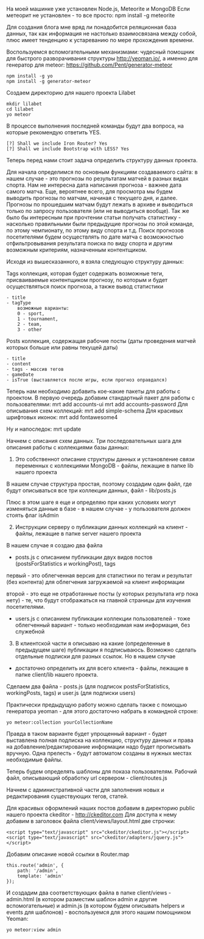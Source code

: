 На моей машинке уже установлен Node.js, Meteorite и MongoDB
Если метеорит не установлен - то все просто:
	npm install -g meteorite

Для создания блога мне вряд ли понадобится реляционная база данных, так как информация не настолько взаимосвязана между собой, плюс имеет тенденцию к устареванию по мере прохождения времени.

Воспользуемся вспомогательными механизмами: чудесный помощник для быстрого разворачивания структуры http://yeoman.io/, а именно для генератор для meteor: https://github.com/Pent/generator-meteor

	npm install -g yo
	npm install -g generator-meteor

Создаем директорию для нашего проекта Lilabet

	mkdir lilabet
	cd lilabet
	yo meteor

В процессе выполнения последней команды будут два вопроса, на которые рекомендую ответить YES.

	[?] Shall we include Iron Router? Yes
	[?] Shall we include Bootstrap with LESS? Yes


Теперь перед нами стоит задача определить структуру данных проекта.

Для начала определимся по основным функциям создаваемого сайта: в нашем случае - это прогнозы по результатам матчей в разных видах спорта.
Нам не интересна дата написания прогноза - важнее дата самого матча.
Еще, вероятнее всего, для просмотра мы будем выводить прогнозы по матчам, начиная с текущего дня, и далее. Прогнозы по прошедшим матчам будут лежать в архиве и выводиться только по запросу пользователя (или не выводиться вообще).
Так же было бы интересным при прочтении статьи получать статистику - насколько правильными были предыдущие прогнозы по этой команде, по этому чемпионату, по этому виду спорта и т.д.
Поиск прогнозов посетителями будем осуществлять по дате матча с возможностью отфильтровывания результата поиска по виду спорта и другим возможным критериям, назначенным контентщиком.

Исходя из вышесказанного, я взяла следующую структуру данных:

Tags
коллекция, которая будет содержать возможные теги, присваиваемые контентщиком прогнозу, по которым и будет осуществляться поиск прогноза, а также вывод статистики

	- title
	- tagType 
		возможные варианты:
		0 - sport,
		1 - tournament,
		2 - team,
		3 - other

Posts
коллекция, содержащая рабочие посты (даты проведения матчей которых больше или равны текущей даты)

	- title
	- content
	- tags - массив тегов
	- gameDate
	- isTrue (выставляется после игры, если прогноз оправдался)

Теперь нам необходимо добавить кое-какие пакеты для работы с проектом.
В первую очередь добавим стандартный пакет для работы с пользователями:
	mrt add accounts-ui
	mrt add accounts-password
Для описывания схем коллекций:
	mrt add simple-schema
Для красивых шрифтовых иконок:
	mrt add fontawesome4

Ну и напоследок:
	mrt update

Начнем с описания схем данных.
Три последовательных шага для описания работы с коллекциями базы данных:

1. Это собственнот описание структуры данных и установление связи переменных с коллекциями MongoDB - файлы, лежащие в папке lib нашего проекта

В нашем случае структура простая, поэтому создадим один файл, где будут описываться все три коллекции данных, файл - lib/posts.js

Плюс в этом шаге я еще и определяю при каких условиях могут изменяться данные в базе - в нашем случае - у пользователя должен стоять флаг isAdmin

2. Инструкции серверу о публикации данных коллекций на клиент - файлы, лежащие в папке server нашего проекта

В нашем случае я создаю два файла

- posts.js с описанием публикации двух видов постов (postsForStatistics и workingPost), tags

первый - это облегченная версия для статистики по тегам и результат (без контента) для облегчения загружаемой на клиент информации

второй - это еще не отработанные посты (у которых результата игр пока нету) - те, что будут отображаться на главной страницы для изучения посетителями.

- users.js с описанием публикации коллекции пользователей - тоже облегченный вариант - только необходимая нам информация, без служебной

3. В клиентской части я описываю на какие (определенные в предыдущем шаге) публикации я подписываюсь. Возможно сделать отдельные подписки для разных ссылок. Но в нашем случае 

- достаточно определить их для всего клиента - файлы, лежащие в папке client/lib нашего проекта.

Сделаем два файла - posts.js (для подписок postsForStatistics, workingPosts, tags) и user.js (для подписки users)

Практически предыдущую работу можно сделать также с помощью генератора yeoman - для этого достаточно набрать в командной строке:

	yo meteor:collection yourCollectionName

Правда в таком варианте будет упрощенный вариант - будет выставлена полная подписка на коллекцию, структуру данных и права на добавление/редактирование информации надо будет прописывать вручную. Одна прелесть - будут автоматом созданы в нужных местах необходимые файлы.

Теперь будем определять шаблоны для показа пользователям.
Рабочий файл, описывающий обработку url сервером - client/routes.js

Начнем с административной части для заполнения новых и редактирования существующих тегов, статей.

Для красивых оформлений наших постов добавим в директорию public нашего проекта ckeditor - http://ckeditor.com
Для доступа к нему добавим в заголовок файла client/views/layout.html две строчки:

	<script type="text/javascript" src="ckeditor/ckeditor.js"></script>
	<script type="text/javascript" src="ckeditor/adapters/jquery.js"></script>

Добавим описание новой ссылки в Router.map

	this.route('admin', {
	    path: '/admin',
	    template: 'admin'
	});

И создадим два соответствующих файла в папке client/views - admin.html (в котором разместим шаблон admin и другие вспомогательные) и admin.js (в котором будем описывать helpers и events для шаблонов) - воспользуемся для этого нашим помощником Yeoman:

	yo meteor:view admin

